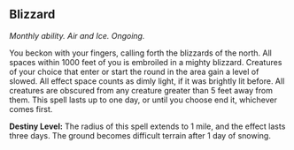 ## Blizzard

_Monthly ability. Air and Ice. Ongoing._

You beckon with your fingers, calling forth the blizzards of the north. All spaces within 1000 feet of you is embroiled in a mighty blizzard. Creatures of your choice that enter or start the round in the area gain a level of slowed. All effect space counts as dimly light, if it was brightly lit before. All creatures are obscured from any creature greater than 5 feet away from them. This spell lasts up to one day, or until you choose end it, whichever comes first.

**Destiny Level:**
The radius of this spell extends to 1 mile, and the effect lasts three days. The ground becomes difficult terrain after 1 day of snowing.
